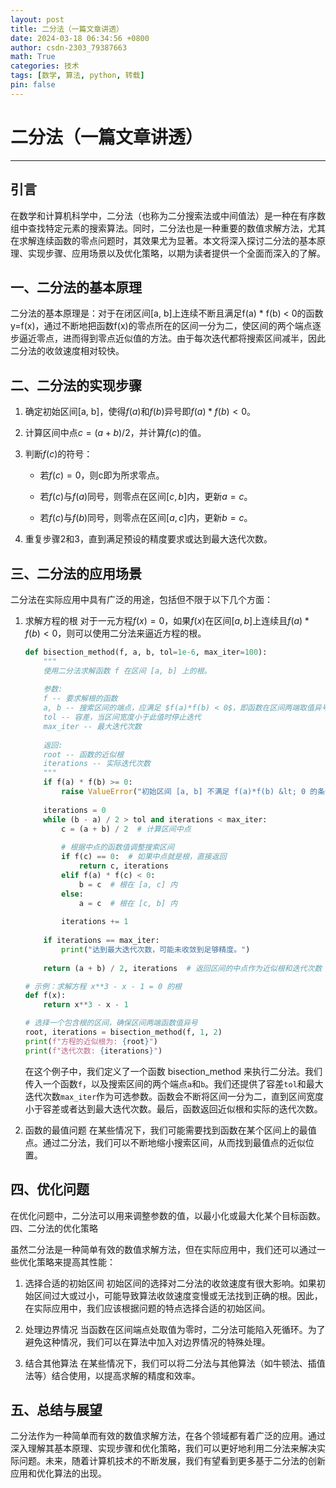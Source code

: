 ```yaml
---
layout: post
title: 二分法（一篇文章讲透）
date: 2024-03-18 06:34:56 +0800
author: csdn-2303_79387663
math: True
categories: 技术
tags: [数学, 算法, python, 转载]
pin: false
---
```


# 二分法（一篇文章讲透）
---

## 引言
在数学和计算机科学中，二分法（也称为二分搜索法或中间值法）是一种在有序数组中查找特定元素的搜索算法。同时，二分法也是一种重要的数值求解方法，尤其在求解连续函数的零点问题时，其效果尤为显著。本文将深入探讨二分法的基本原理、实现步骤、应用场景以及优化策略，以期为读者提供一个全面而深入的了解。

## 一、二分法的基本原理
二分法的基本原理是：对于在闭区间[a, b]上连续不断且满足f(a) * f(b) < 0的函数y=f(x)，通过不断地把函数f(x)的零点所在的区间一分为二，使区间的两个端点逐步逼近零点，进而得到零点近似值的方法。由于每次迭代都将搜索区间减半，因此二分法的收敛速度相对较快。

## 二、二分法的实现步骤

1. 确定初始区间[a, b]，使得$f(a)$和$f(b)$异号即$f(a) * f(b) < 0$。

2. 计算区间中点$c = (a + b) / 2$，并计算$f(c)$的值。

3. 判断$f(c)$的符号：

   - 若$f(c) = 0$，则c即为所求零点。

   - 若$f(c)$与$f(a)$同号，则零点在区间$[c, b]$内，更新$a = c$。

   - 若$f(c)$与$f(b)$同号，则零点在区间$[a, c]$内，更新$b = c$。

4. 重复步骤2和3，直到满足预设的精度要求或达到最大迭代次数。

## 三、二分法的应用场景

二分法在实际应用中具有广泛的用途，包括但不限于以下几个方面：

1. 求解方程的根
   对于一元方程$f(x) = 0$，如果$f(x)$在区间$[a, b]$上连续且$f(a) * f(b) < 0$，则可以使用二分法来逼近方程的根。

   ```python
   def bisection_method(f, a, b, tol=1e-6, max_iter=100):
       """
       使用二分法求解函数 f 在区间 [a, b] 上的根。
      
       参数:
       f -- 要求解根的函数
       a, b -- 搜索区间的端点，应满足 $f(a)*f(b) < 0$，即函数在区间两端取值异号
       tol -- 容差，当区间宽度小于此值时停止迭代
       max_iter -- 最大迭代次数
       
       返回:
       root -- 函数的近似根
       iterations -- 实际迭代次数
       """
       if f(a) * f(b) >= 0:
           raise ValueError("初始区间 [a, b] 不满足 f(a)*f(b) &lt; 0 的条件，无法应用二分法。")
      
       iterations = 0
       while (b - a) / 2 > tol and iterations < max_iter:
           c = (a + b) / 2  # 计算区间中点
           
           # 根据中点的函数值调整搜索区间
           if f(c) == 0:  # 如果中点就是根，直接返回
               return c, iterations
           elif f(a) * f(c) < 0:
               b = c  # 根在 [a, c] 内
           else:
               a = c  # 根在 [c, b] 内
         
           iterations += 1
      
       if iterations == max_iter:
           print("达到最大迭代次数，可能未收敛到足够精度。")
      
       return (a + b) / 2, iterations  # 返回区间的中点作为近似根和迭代次数

   # 示例：求解方程 x**3 - x - 1 = 0 的根
   def f(x):
       return x**3 - x - 1

   # 选择一个包含根的区间，确保区间两端函数值异号
   root, iterations = bisection_method(f, 1, 2)
   print(f"方程的近似根为: {root}")
   print(f"迭代次数: {iterations}")
   ```

   在这个例子中，我们定义了一个函数 bisection_method 来执行二分法。我们传入一个函数`f`，以及搜索区间的两个端点`a`和`b`。我们还提供了容差`tol`和最大迭代次数`max_iter`作为可选参数。函数会不断将区间一分为二，直到区间宽度小于容差或者达到最大迭代次数。最后，函数返回近似根和实际的迭代次数。

2. 函数的最值问题
   在某些情况下，我们可能需要找到函数在某个区间上的最值点。通过二分法，我们可以不断地缩小搜索区间，从而找到最值点的近似位置。

## 四、优化问题
在优化问题中，二分法可以用来调整参数的值，以最小化或最大化某个目标函数。
四、二分法的优化策略

虽然二分法是一种简单有效的数值求解方法，但在实际应用中，我们还可以通过一些优化策略来提高其性能：

1. 选择合适的初始区间
   初始区间的选择对二分法的收敛速度有很大影响。如果初始区间过大或过小，可能导致算法收敛速度变慢或无法找到正确的根。因此，在实际应用中，我们应该根据问题的特点选择合适的初始区间。

2. 处理边界情况
   当函数在区间端点处取值为零时，二分法可能陷入死循环。为了避免这种情况，我们可以在算法中加入对边界情况的特殊处理。

3. 结合其他算法
   在某些情况下，我们可以将二分法与其他算法（如牛顿法、插值法等）结合使用，以提高求解的精度和效率。

## 五、总结与展望
二分法作为一种简单而有效的数值求解方法，在各个领域都有着广泛的应用。通过深入理解其基本原理、实现步骤和优化策略，我们可以更好地利用二分法来解决实际问题。未来，随着计算机技术的不断发展，我们有望看到更多基于二分法的创新应用和优化算法的出现。